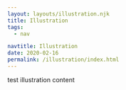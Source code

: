 ```yaml
---
layout: layouts/illustration.njk
title: Illustration
tags:
  - nav

navtitle: Illustration
date: 2020-02-16
permalink: /illustration/index.html
---
```


test illustration content